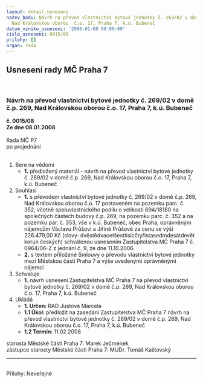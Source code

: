 ```yaml
---
layout: detail_usneseni
nazev_bodu: Návrh na převod vlastnictví bytové jednotky č. 269/02 v domě č.p. 269,
  Nad Královskou oborou  č.o. 17, Praha 7, k.ú. Bubeneč
datum_vzniku_usneseni: '2008-01-08 00:00:00'
cislo_usneseni: 0015/08
prilohy: []
organ: rada
---
```

<div id="ucUsn_pList" class="usn">
	<span><h2>Usnesení rady MČ Praha 7 </h2>
<br></span><div class="standBody">
<span><h3>Návrh na převod vlastnictví bytové jednotky č. 269/02 v domě č.p. 269, Nad Královskou oborou  č.o. 17, Praha 7, k.ú. Bubeneč</h3></span><div class="center">
		<strong>č. 0015/08</strong><br>
	</div>
<div class="center">
		<strong>Ze dne 08.01.2008</strong><br><br>
	</div>Rada MČ P7<br> po projednání<br><br><ol>
<li>Bere na vědomí<ul><li>
<strong>1.</strong> předložený materiál - návrh na převod vlastnictví bytové jednotky č. 269/02 v domě č.p. 269, Nad Královskou oborou  č.o. 17, Praha 7, k.ú. Bubeneč</li></ul>
</li>
<li>Souhlasí<ul>
<li>
<strong>1.</strong> s převodem vlastnictví bytové jednotky č. 269/02 v domě č.p. 269, Nad Královskou oborou č.o. 17 postaveném na pozemku parc. č. 352, včetně spoluvlastnického podílu o velikosti 694/18180 na společných částech budovy č.p. 269, na pozemku parc. č. 352 a na pozemku par. č. 353, vše v k.ú. Bubeneč, obec Praha, oprávněným nájemcům Václavu Průšovi a Jiřině Průšové za cenu ve výši 226.479,00 Kč (slovy: dvěstědvacetšesttisícčtyřistasedmdesátdevět korun českých) schválenou usnesením Zastupitelstva MČ Praha 7 č. 0964/06-Z z jednání č. 9, ze dne 11.10.2006.</li>
<li>
<strong>2.</strong> s textem přiložené Smlouvy o převodu vlastnictví bytové jednotky mezi Městskou částí Praha 7 a výše uvedenými oprávněnými nájemci</li>
</ul>
</li>
<li>Schvaluje<ul><li>
<strong>1.</strong> návrh usnesení Zastupitelstva MČ Praha 7 na převod vlastnictví bytové jednotky č. 269/02 v domě č.p. 269, Nad Královskou oborou  č.o. 17, Praha 7, k.ú. Bubeneč   </li></ul>
</li>
<li>Ukládá<ul>
<li>
<strong>1. Určen: </strong>RAD Justová Marcela</li>
<li>
<strong>1.1 Úkol: </strong>předložit na zasedání Zastupitelstva MČ Praha 7 návrh na převod vlastnictví bytové jednotky č. 269/02 v domě č.p. 269, Nad Královskou oborou  č.o. 17, Praha 7, k.ú. Bubeneč   </li>
<li>
<strong>1.2 Termín: </strong>11.02.2008</li>
</ul>
</li>
</ol>starosta Městské části Praha 7: Marek Ječmének<br>zástupce starosty Městské části Praha 7: MUDr. Tomáš Kaštovský <hr>
<br>Přílohy: Neveřejné</div>
</div>